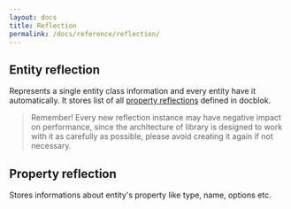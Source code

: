 ```yaml
---
layout: docs
title: Reflection
permalink: /docs/reference/reflection/
---
```

## Entity reflection
Represents a single entity class information and every entity have it automatically. It stores list of all [property reflections](#property-reflection) defined in docblok. 

> Remember! Every new reflection instance may have negative impact on performance, since the architecture of library is designed to work with it as carefully as possible, please avoid creating it again if not necessary.

## Property reflection
Stores informations about entity's property like type, name, options etc.